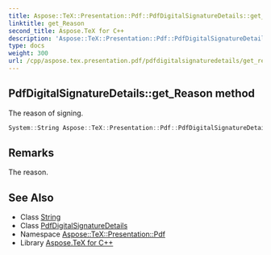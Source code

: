 ```yaml
---
title: Aspose::TeX::Presentation::Pdf::PdfDigitalSignatureDetails::get_Reason method
linktitle: get_Reason
second_title: Aspose.TeX for C++
description: 'Aspose::TeX::Presentation::Pdf::PdfDigitalSignatureDetails::get_Reason method. The reason of signing in C++.'
type: docs
weight: 300
url: /cpp/aspose.tex.presentation.pdf/pdfdigitalsignaturedetails/get_reason/
---
```

## PdfDigitalSignatureDetails::get_Reason method


The reason of signing.

```cpp
System::String Aspose::TeX::Presentation::Pdf::PdfDigitalSignatureDetails::get_Reason() const
```

## Remarks


The reason. 
## See Also

* Class [String](../../../system/string/)
* Class [PdfDigitalSignatureDetails](../)
* Namespace [Aspose::TeX::Presentation::Pdf](../../)
* Library [Aspose.TeX for C++](../../../)
